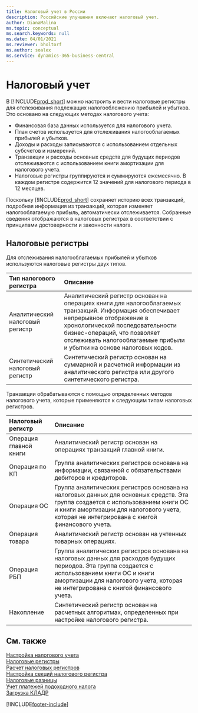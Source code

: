 ```yaml
---
title: Налоговый учет в России
description: Российские улучшения включают налоговый учет.
author: DianaMalina
ms.topic: conceptual
ms.search.keywords: null
ms.date: 04/01/2021
ms.reviewer: bholtorf
ms.author: soalex
ms.service: dynamics-365-business-central
---
```


# Налоговый учет

В [!INCLUDE[prod_short](../../includes/prod_short.md)] можно настроить и вести налоговые регистры для отслеживания подлежащих налогообложению прибылей и убытков. Это основано на следующих методах налогового учета:

- Финансовая база данных используется для налогового учета.
- План счетов используется для отслеживания налогооблагаемых прибылей и убытков.
- Доходы и расходы записываются с использованием отдельных субсчетов и измерений.
- Транзакции и расходы основных средств для будущих периодов отслеживаются с использованием книги амортизации для налогового учета.
- Налоговые регистры группируются и суммируются ежемесячно. В каждом регистре содержится 12 значений для налогового периода в 12 месяцев. 

Поскольку [!INCLUDE[prod_short](../../includes/prod_short.md)] сохраняет историю всех транзакций, подробная информация из транзакций, которая изменяет налогооблагаемую прибыль, автоматически отслеживается. Собранные сведения отображаются в налоговых регистрах в соответствии с принципами достоверности и законности налога.

## Налоговые регистры

Для отслеживания налогооблагаемых прибылей и убытков используются налоговые регистры двух типов. 

| Тип налогового регистра      | Описание                                                  |
| :--------------------- | :----------------------------------------------------------- |
| Аналитический налоговый регистр  | Аналитический регистр основан на операциях книги для налогооблагаемых транзакций. Информация обеспечивает непрерывное отображение в хронологической последовательности бизнес-операций, что позволяет отслеживать налогооблагаемые прибыли и убытки на основе налоговых кодов. |
| Синтетический налоговый регистр | Синтетический регистр основан на суммарной и расчетной информации из аналитического регистра или другого синтетического регистра. |

Транзакции обрабатываются с помощью определенных методов налогового учета, которые применяются к следующим типам налоговых регистров. 

| Налоговый регистр         | Описание                                                  |
| :------------------- | :----------------------------------------------------------- |
| Операция главной книги | Аналитический регистр основан на операциях транзакций главной книги. |
| Операция по КП             | Группа аналитических регистров основана на информации, связанной с обязательствами дебиторов и кредиторов. |
| Операция ОС    | Группа аналитических регистров основана на налоговых данных для основных средств. Эта группа создается с использованием книги ОС и книги амортизации для налогового учета, которая не интегрирована с книгой финансового учета. |
| Операция товара           | Аналитический регистр основан на учтенных товарных операциях.      |
| Операция РБП | Группа аналитических регистров основана на налоговых данных для расходов будущих периодов. Эта группа создается с использованием книги ОС и книги амортизации для налогового учета, которая не интегрирована с книгой финансового учета. |
| Накопление         | Синтетический регистр основан на расчетных алгоритмах, определенных при настройке налогового регистра. |


## См. также

[Настройка налогового учета](How-to-Set-Up-Tax-Accounting.md)  
[Налоговые регистры](Tax-Registers.md)  
[Расчет налоговых регистров](How-to-Create-Tax-Registers.md)  
[Настройка секций налогового регистра](How-to-Set-Up-Tax-Register-Sections.md)  
[Налоговые разницы](Tax-Differences.md)  
[Учет платежей подоходного налога](Accounting-for-personal-income-tax-payments.md)  
[Загрузка КЛАДР](Upload-KLADR.md)  


[!INCLUDE[footer-include](../../includes/footer-banner.md)]